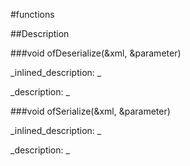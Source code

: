 #functions


<!--
_visible: True_
_advanced: False_
-->

##Description





<!----------------------------------------------------------------------------->

###void ofDeserialize(&xml, &parameter)

<!--
_syntax: ofDeserialize(&xml, &parameter)_
_name: ofDeserialize_
_returns: void_
_returns_description: _
_parameters: const ofXml &xml, ofAbstractParameter &parameter_
_version_started: 0.10.0_
_version_deprecated: _
_summary: _
_constant: False_
_static: False_
_visible: True_
_advanced: False_
-->

_inlined_description: _







_description: _







<!----------------------------------------------------------------------------->

###void ofSerialize(&xml, &parameter)

<!--
_syntax: ofSerialize(&xml, &parameter)_
_name: ofSerialize_
_returns: void_
_returns_description: _
_parameters: ofXml &xml, const ofAbstractParameter &parameter_
_version_started: 0.10.0_
_version_deprecated: _
_summary: _
_constant: False_
_static: False_
_visible: True_
_advanced: False_
-->

_inlined_description: _







_description: _







<!----------------------------------------------------------------------------->

